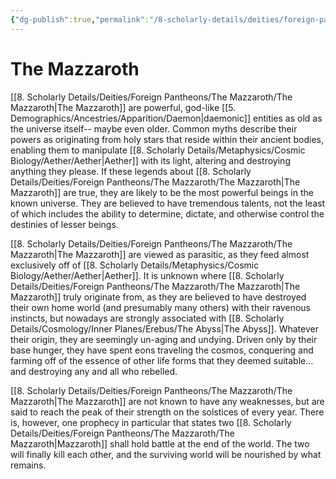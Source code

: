 ```yaml
---
{"dg-publish":true,"permalink":"/8-scholarly-details/deities/foreign-pantheons/the-mazzaroth/the-mazzaroth/","noteIcon":""}
---
```


# The Mazzaroth

[[8. Scholarly Details/Deities/Foreign Pantheons/The Mazzaroth/The Mazzaroth\|The Mazzaroth]] are powerful, god-like [[5. Demographics/Ancestries/Apparition/Daemon\|daemonic]] entities as old as the universe itself-- maybe even older. Common myths describe their powers as originating from holy stars that reside within their ancient bodies, enabling them to manipulate [[8. Scholarly Details/Metaphysics/Cosmic Biology/Aether/Aether\|Aether]] with its light, altering and destroying anything they please. If these legends about [[8. Scholarly Details/Deities/Foreign Pantheons/The Mazzaroth/The Mazzaroth\|The Mazzaroth]] are true, they are likely to be the most powerful beings in the known universe. They are believed to have tremendous talents, not the least of which includes the ability to determine, dictate, and otherwise control the destinies of lesser beings. 

[[8. Scholarly Details/Deities/Foreign Pantheons/The Mazzaroth/The Mazzaroth\|The Mazzaroth]] are viewed as parasitic, as they feed almost exclusively off of [[8. Scholarly Details/Metaphysics/Cosmic Biology/Aether/Aether\|Aether]]. It is unknown where [[8. Scholarly Details/Deities/Foreign Pantheons/The Mazzaroth/The Mazzaroth\|The Mazzaroth]] truly originate from, as they are believed to have destroyed their own home world (and presumably many others) with their ravenous instincts, but nowadays are strongly associated with [[8. Scholarly Details/Cosmology/Inner Planes/Erebus/The Abyss\|The Abyss]]. Whatever their origin, they are seemingly un-aging and undying. Driven only by their base hunger, they have spent eons traveling the cosmos, conquering and farming off of the essence of other life forms that they deemed suitable... and destroying any and all who rebelled. 

[[8. Scholarly Details/Deities/Foreign Pantheons/The Mazzaroth/The Mazzaroth\|The Mazzaroth]] are not known to have any weaknesses, but are said to reach the peak of their strength on the solstices of every year. There is, however, one prophecy in particular that states two [[8. Scholarly Details/Deities/Foreign Pantheons/The Mazzaroth/The Mazzaroth\|Mazzaroth]] shall hold battle at the end of the world. The two will finally kill each other, and the surviving world will be nourished by what remains. 





